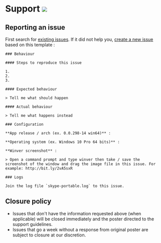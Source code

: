 # Support [![](https://isitmaintained.com/badge/resolution/portapps/skype-portable.svg)](https://isitmaintained.com/project/portapps/skype-portable)

## Reporting an issue

First search for [existing issues](https://github.com/portapps/skype-portable/issues?utf8=%E2%9C%93&q=). If it did not help you, [create a new issue](https://github.com/portapps/skype-portable/issues/new) based on this template :

```
### Behaviour

#### Steps to reproduce this issue

1.
2.
3.

#### Expected behaviour

> Tell me what should happen

#### Actual behaviour

> Tell me what happens instead

### Configuration

**App release / arch (ex. 0.0.298-14 win64)** :

**Operating system (ex. Windows 10 Pro 64 bits)** :

**Winver screenshot** :

> Open a command prompt and type winver then take / save the screenshot of the window and drag the image file in this issue. For example: http://bit.ly/2vA5sxR

### Logs

Join the log file `skype-portable.log` to this issue.
```

## Closure policy

* Issues that don't have the information requested above (when applicable) will be closed immediately and the poster directed to the support guidelines.
* Issues that go a week without a response from original poster are subject to closure at our discretion.
